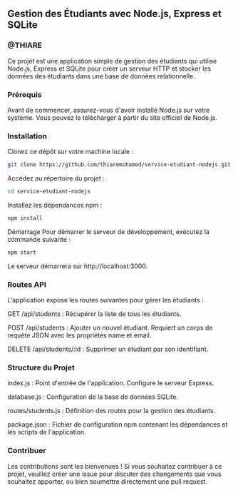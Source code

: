 ## Gestion des Étudiants avec Node.js, Express et SQLite
### @THIARE

Ce projet est une application simple de gestion des étudiants qui utilise Node.js, Express et SQLite pour créer un serveur HTTP et stocker les données des étudiants dans une base de données relationnelle.

### Prérequis
Avant de commencer, assurez-vous d'avoir installé Node.js sur votre système. Vous pouvez le télécharger à partir du site officiel de Node.js.

### Installation
Clonez ce dépôt sur votre machine locale :

```bash
git clone https://github.com/thiaremohamed/service-etudiant-nodejs.git
```
Accédez au répertoire du projet :

```bash
cd service-etudiant-nodejs
```
Installez les dépendances npm :

```bash
npm install
```
Démarrage
Pour démarrer le serveur de développement, exécutez la commande suivante :

```bash
npm start
```
Le serveur démarrera sur http://localhost:3000.

### Routes API
L'application expose les routes suivantes pour gérer les étudiants :

GET /api/students : Récupérer la liste de tous les étudiants.

POST /api/students : Ajouter un nouvel étudiant. Requiert un corps de requête JSON avec les propriétés name et email.

DELETE /api/students/:id : Supprimer un étudiant par son identifiant.

### Structure du Projet
index.js : Point d'entrée de l'application. Configure le serveur Express.

database.js : Configuration de la base de données SQLite.

routes/students.js : Définition des routes pour la gestion des étudiants.

package.json : Fichier de configuration npm contenant les dépendances et les scripts de l'application.

### Contribuer
Les contributions sont les bienvenues ! Si vous souhaitez contribuer à ce projet, veuillez créer une issue pour discuter des changements que vous souhaitez apporter, ou bien soumettre directement une pull request.

